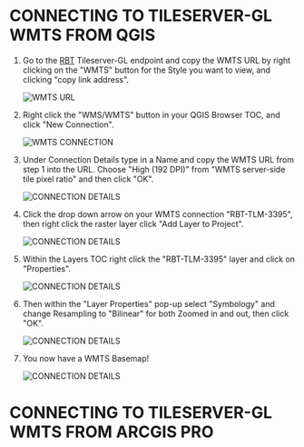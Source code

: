 # CONNECTING TO TILESERVER-GL WMTS FROM QGIS

1. Go to the [RBT](https://rbt-sf-ms-bdms-mvp-dev.apps.kubic.xc.nga.mil/) Tileserver-GL endpoint and copy the WMTS URL by right clicking on the "WMTS" button for the Style you want to view, and clicking "copy link address".

    ![WMTS URL](.images/wmts_url.png)

2. Right click the "WMS/WMTS" button in your QGIS Browser TOC, and click "New Connection".

   ![WMTS CONNECTION](.images/wmts_connection.png)

3. Under Connection Details type in a Name and copy the WMTS URL from step 1 into the URL. Choose "High (192 DPI)" from "WMTS server-side tile pixel ratio" and then click "OK".

   ![CONNECTION DETAILS](.images/connection_details.png)

4. Click the drop down arrow on your WMTS connection "RBT-TLM-3395", then right click the raster layer click "Add Layer to Project".

   ![CONNECTION DETAILS](.images/add_layer.png)

5. Within the Layers TOC right click the "RBT-TLM-3395" layer and click on "Properties".

   ![CONNECTION DETAILS](.images/properties.png)

6. Then within the "Layer Properties" pop-up select "Symbology" and change Resampling to "Bilinear" for both Zoomed in and out, then click "OK".

   ![CONNECTION DETAILS](.images/layer_properties.png)

7. You now have a WMTS Basemap!

    ![CONNECTION DETAILS](.images/basemap.png)

# CONNECTING TO TILESERVER-GL WMTS FROM ARCGIS PRO